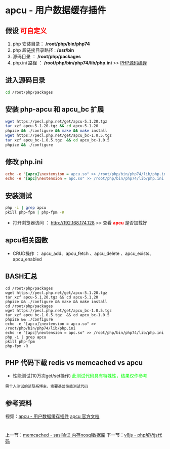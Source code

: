 # apcu - 用户数据缓存插件

## 假设 <font color="#FF0000">可自定义</font>
1. php 安装目录： **/root/php/bin/php74**
2. php 超链接目录路径 : **/usr/bin**
3. 源码目录 ： **/root/php/packages**
4. php.ini 路径 ： **/root/php/bin/php74/lib/php.ini** >> [PHP源码编译](http://www.19src.com/5.html)

## 进入源码目录
```BASH
cd /root/php/packages
```

## 安装 php-apcu 和 apcu_bc 扩展
```BASH
wget https://pecl.php.net/get/apcu-5.1.20.tgz
tar xzf apcu-5.1.20.tgz && cd apcu-5.1.20
phpize && ./configure && make && make install
wget https://pecl.php.net/get/apcu_bc-1.0.5.tgz
tar xzf apcu_bc-1.0.5.tgz  && cd apcu_bc-1.0.5
phpize && ./configure
```

## 修改 php.ini
``` /root/php/bin/php74/lib/php.ini <<<
echo -e "[apcu]\nextension = apcu.so" >> /root/php/bin/php74/lib/php.ini
echo -e "[apc]\nextension = apc.so" >> /root/php/bin/php74/lib/php.ini
```

## 安装测试
```bash
php -i | grep apcu
pkill php-fpm | php-fpm -R
```
- 打开浏览器访问 ： http://192.168.174.128 >> 查看 <font color=#FF0000> **apcu** </font> 是否加载好

## apcu相关函数
- CRUD操作 ： apcu_add、apcu_fetch 、apcu_delete 、apcu_exists、apcu_enabled

## BASH汇总
```
cd /root/php/packages
wget https://pecl.php.net/get/apcu-5.1.20.tgz
tar xzf apcu-5.1.20.tgz && cd apcu-5.1.20
phpize && ./configure && make && make install
cd /root/php/packages
wget https://pecl.php.net/get/apcu_bc-1.0.5.tgz
tar xzf apcu_bc-1.0.5.tgz  && cd apcu_bc-1.0.5
phpize && ./configure
echo -e "[apcu]\nextension = apcu.so" >> /root/php/bin/php74/lib/php.ini
echo -e "[apc]\nextension = apc.so" >> /root/php/bin/php74/lib/php.ini
php -i | grep apcu
pkill php-fpm
php-fpm -R
```

## PHP 代码下载 redis  vs  memcached   vs  apcu
- 性能测试(10万次get/set操作)
<font color="#00ff00">此测试代码具有特殊性，结果仅作参考</font>
```
需个人测试的请联系博主，索要基础性能测试代码
```

## 参考资料
视频：[apcu - 用户数据缓存插件](https://study.163.com/course/introduction.htm?courseId=1211778804&share=2&shareId=480000002265446#/courseDetail?tab=1 "apcu - 用户数据缓存插件")
[apcu 官方文档](https://www.php.net/manual/zh/book.apcu.php)


#
上一节：[memcached - sasl验证 内存nosql数据库](http://www.19src.com/25.html)
下一节：[v8js - php解析js代码](http://www.19src.com/27.html)